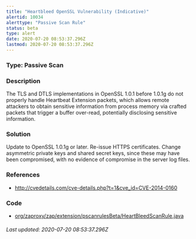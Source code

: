 ```yaml
---
title: "Heartbleed OpenSSL Vulnerability (Indicative)"
alertid: 10034
alerttype: "Passive Scan Rule"
status: beta
type: alert
date: 2020-07-20 08:53:37.296Z
lastmod: 2020-07-20 08:53:37.296Z
---
```

### Type: Passive Scan

### Description
The TLS and DTLS implementations in OpenSSL 1.0.1 before 1.0.1g do not properly handle Heartbeat Extension packets, which allows remote attackers to obtain sensitive information from process memory via crafted packets that trigger a buffer over-read, potentially disclosing sensitive information.	

### Solution

Update to OpenSSL 1.0.1g or later. Re-issue HTTPS certificates. Change asymmetric private keys and shared secret keys, since these may have been compromised, with no evidence of compromise in the server log files.

### References

* http://cvedetails.com/cve-details.php?t=1&cve_id=CVE-2014-0160

### Code

 * [org/zaproxy/zap/extension/pscanrulesBeta/HeartBleedScanRule.java](https://github.com/zaproxy/zap-extensions/blob/master/addOns/pscanrulesBeta/src/main/java/org/zaproxy/zap/extension/pscanrulesBeta/HeartBleedScanRule.java)

###### Last updated: 2020-07-20 08:53:37.296Z
